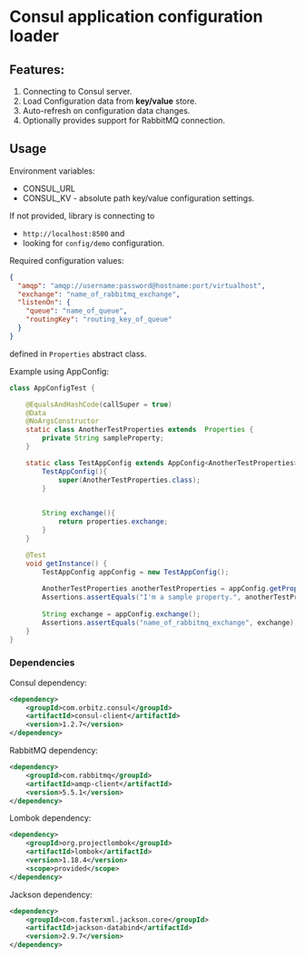 # Consul application configuration loader

## Features:
1. Connecting to Consul server.
2. Load Configuration data from **key/value** store.
3. Auto-refresh on configuration data changes.
4. Optionally provides support for RabbitMQ connection.

## Usage

Environment variables:
- CONSUL_URL
- CONSUL_KV - absolute path key/value configuration settings.

If not provided, library is connecting to 
- ``http://localhost:8500`` and 
- looking for ``config/demo`` configuration.


Required configuration values:
```json
{
  "amqp": "amqp://username:password@hostname:port/virtualhost",
  "exchange": "name_of_rabbitmq_exchange",
  "listenOn": {
    "queue": "name_of_queue",
    "routingKey": "routing_key_of_queue"
  }
}
```
defined in ``Properties`` abstract class.

Example using AppConfig:


```java
class AppConfigTest {

    @EqualsAndHashCode(callSuper = true)
    @Data
    @NoArgsConstructor
    static class AnotherTestProperties extends  Properties {
        private String sampleProperty;
    }

    static class TestAppConfig extends AppConfig<AnotherTestProperties> {
        TestAppConfig(){
            super(AnotherTestProperties.class);
        }

        
        String exchange(){
            return properties.exchange;
        }
    }

    @Test
    void getInstance() {
        TestAppConfig appConfig = new TestAppConfig();
        
        AnotherTestProperties anotherTestProperties = appConfig.getProperties();
        Assertions.assertEquals("I'm a sample property.", anotherTestProperties.sampleProperty);
        
        String exchange = appConfig.exchange();        
        Assertions.assertEquals("name_of_rabbitmq_exchange", exchange);
    }
}
```

### Dependencies
Consul dependency:
```xml
<dependency>
    <groupId>com.orbitz.consul</groupId>
    <artifactId>consul-client</artifactId>
    <version>1.2.7</version>
</dependency>
```

RabbitMQ dependency:
```xml
<dependency>
    <groupId>com.rabbitmq</groupId>
    <artifactId>amqp-client</artifactId>
    <version>5.5.1</version>
</dependency>
```

Lombok dependency:
```xml
<dependency>
    <groupId>org.projectlombok</groupId>
    <artifactId>lombok</artifactId>
    <version>1.18.4</version>
    <scope>provided</scope>
</dependency>
```

Jackson dependency:
```xml
<dependency>
    <groupId>com.fasterxml.jackson.core</groupId>
    <artifactId>jackson-databind</artifactId>
    <version>2.9.7</version>
</dependency>
```
